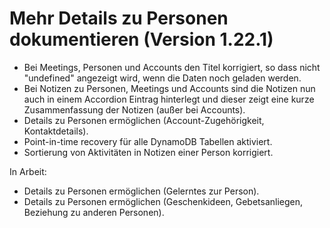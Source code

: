 # Mehr Details zu Personen dokumentieren (Version 1.22.1)

- Bei Meetings, Personen und Accounts den Titel korrigiert, so dass nicht "undefined" angezeigt wird, wenn die Daten noch geladen werden.
- Bei Notizen zu Personen, Meetings und Accounts sind die Notizen nun auch in einem Accordion Eintrag hinterlegt und dieser zeigt eine kurze Zusammenfassung der Notizen (außer bei Accounts).
- Details zu Personen ermöglichen (Account-Zugehörigkeit, Kontaktdetails).
- Point-in-time recovery für alle DynamoDB Tabellen aktiviert.
- Sortierung von Aktivitäten in Notizen einer Person korrigiert.

In Arbeit:

- Details zu Personen ermöglichen (Gelerntes zur Person).
- Details zu Personen ermöglichen (Geschenkideen, Gebetsanliegen, Beziehung zu anderen Personen).
